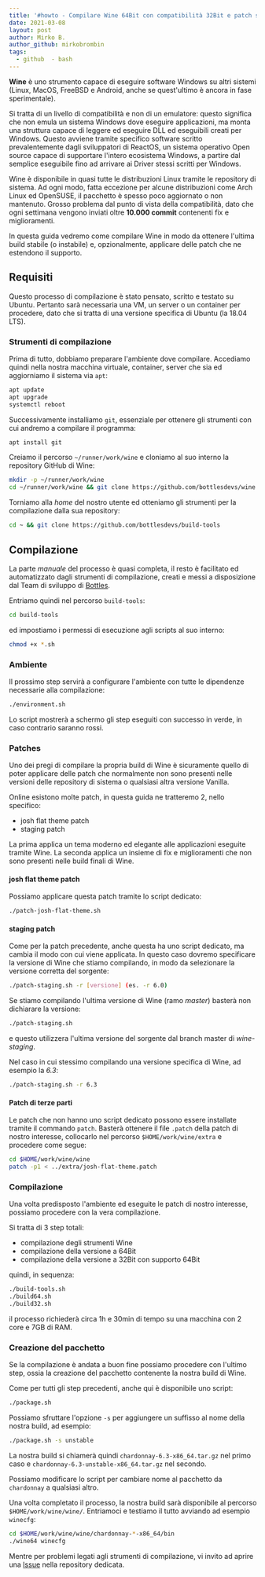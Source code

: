 ```yaml
---
title: '#howto - Compilare Wine 64Bit con compatibilità 32Bit e patch staging'
date: 2021-03-08
layout: post
author: Mirko B.
author_github: mirkobrombin
tags:
  - github  - bash
---
```

**Wine** è uno strumento capace di eseguire software Windows su altri sistemi (Linux, MacOS, FreeBSD e Android, anche se quest'ultimo è ancora in fase sperimentale).

Si tratta di un livello di compatibilità e non di un emulatore: questo significa che non emula un sistema Windows dove eseguire applicazioni, ma monta una struttura capace di leggere ed eseguire DLL ed eseguibili creati per Windows. Questo avviene tramite specifico software scritto prevalentemente dagli sviluppatori di ReactOS, un sistema operativo Open source capace di supportare l'intero ecosistema Windows, a partire dal semplice eseguibile fino ad arrivare ai Driver stessi scritti per Windows.

Wine è disponibile in quasi tutte le distribuzioni Linux tramite le repository di sistema. Ad ogni modo, fatta eccezione per alcune distribuzioni come Arch Linux ed OpenSUSE, il pacchetto è spesso poco aggiornato o non mantenuto. Grosso problema dal punto di vista della compatibilità, dato che ogni settimana vengono inviati oltre **10.000 commit** contenenti fix e miglioramenti.

In questa guida vedremo come compilare Wine in modo da ottenere l'ultima build stabile (o instabile) e, opzionalmente, applicare delle patch che ne estendono il supporto.

## Requisiti
Questo processo di compilazione è stato pensato, scritto e testato su Ubuntu. Pertanto sarà necessaria una VM, un server o un container per procedere, dato che si tratta di una versione specifica di Ubuntu (la 18.04 LTS).

### Strumenti di compilazione
Prima di tutto, dobbiamo preparare l'ambiente dove compilare. Accediamo quindi nella nostra macchina virtuale, container, server che sia ed aggiorniamo il sistema via `apt`:

```bash
apt update
apt upgrade
systemctl reboot
```

Successivamente installiamo `git`, essenziale per ottenere gli strumenti con cui andremo a compilare il programma:

```bash
apt install git
```

Creiamo il percorso `~/runner/work/wine` e cloniamo al suo interno la repository GitHub di Wine:

```bash
mkdir -p ~/runner/work/wine
cd ~/runner/work/wine && git clone https://github.com/bottlesdevs/wine
```

Torniamo alla *home* del nostro utente ed otteniamo gli strumenti per la compilazione dalla sua repository:

```bash
cd ~ && git clone https://github.com/bottlesdevs/build-tools
```

## Compilazione
La parte *manuale* del processo è quasi completa, il resto è facilitato ed automatizzato dagli strumenti di compilazione, creati e messi a disposizione dal Team di sviluppo di [Bottles](https://github.com/bottlesdevs/build-tools).

Entriamo quindi nel percorso `build-tools`:

```bash
cd build-tools
```

ed impostiamo i permessi di esecuzione agli scripts al suo interno:

```bash
chmod +x *.sh
```

### Ambiente
Il prossimo step servirà a configurare l'ambiente con tutte le dipendenze necessarie alla compilazione:

```bash
./environment.sh
```

Lo script mostrerà a schermo gli step eseguiti con successo in verde, in caso contrario saranno rossi.

### Patches
Uno dei pregi di compilare la propria build di Wine è sicuramente quello di poter applicare delle patch che normalmente non sono presenti nelle versioni delle repository di sistema o qualsiasi altra versione Vanilla.

Online esistono molte patch, in questa guida ne tratteremo 2, nello specifico:
- josh flat theme patch
- staging patch

La prima applica un tema moderno ed elegante alle applicazioni eseguite tramite Wine. La seconda applica un insieme di fix e miglioramenti che non sono presenti nelle build finali di Wine.

#### josh flat theme patch
Possiamo applicare questa patch tramite lo script dedicato:

```bash
./patch-josh-flat-theme.sh
```

#### staging patch
Come per la patch precedente, anche questa ha uno script dedicato, ma cambia il modo con cui viene applicata. In questo caso dovremo specificare la versione di Wine che stiamo compilando, in modo da selezionare la versione corretta del sorgente:

```bash
./patch-staging.sh -r [versione] (es. -r 6.0)
```

Se stiamo compilando l'ultima versione di Wine (ramo *master*) basterà non dichiarare la versione:

```bash
./patch-staging.sh
```

e questo utilizzera l'ultima versione del sorgente dal branch master di *wine-staging*.

Nel caso in cui stessimo compilando una versione specifica di Wine, ad esempio la *6.3*:

```bash
./patch-staging.sh -r 6.3
```

#### Patch di terze parti
Le patch che non hanno uno script dedicato possono essere installate tramite il commando `patch`. Basterà ottenere il file `.patch` della patch di nostro interesse, collocarlo nel percorso `$HOME/work/wine/extra` e procedere come segue:

```bash
cd $HOME/work/wine/wine
patch -p1 < ../extra/josh-flat-theme.patch
```

### Compilazione
Una volta predisposto l'ambiente ed eseguite le patch di nostro interesse, possiamo procedere con la vera compilazione.

Si tratta di 3 step totali:
- compilazione degli strumenti Wine
- compilazione della versione a 64Bit
- compilazione della versione a 32Bit con supporto 64Bit

quindi, in sequenza:

```bash
./build-tools.sh
./build64.sh
./build32.sh
```

il processo richiederà circa 1h e 30min di tempo su una macchina con 2 core e 7GB di RAM.

### Creazione del pacchetto
Se la compilazione è andata a buon fine possiamo procedere con l'ultimo step, ossia la creazione del pacchetto contenente la nostra build di Wine.

Come per tutti gli step precedenti, anche qui è disponibile uno script:

```bash
./package.sh
```

Possiamo sfruttare l'opzione `-s` per aggiungere un suffisso al nome della nostra build, ad esempio:

```bash
./package.sh -s unstable
```

La nostra build si chiamerà quindi `chardonnay-6.3-x86_64.tar.gz` nel primo caso e `chardonnay-6.3-unstable-x86_64.tar.gz` nel secondo.

Possiamo modificare lo script per cambiare nome al pacchetto da `chardonnay` a qualsiasi altro.

Una volta completato il processo, la nostra build sarà disponibile al percorso `$HOME/work/wine/wine/`. Entriamoci e testiamo il tutto avviando ad esempio `winecfg`:

```bash
cd $HOME/work/wine/wine/chardonnay-*-x86_64/bin
./wine64 winecfg
```

 Mentre per problemi legati agli strumenti di compilazione, vi invito ad aprire una <a href="https://github.com/bottlesdevs/build-tools/issues">Issue</a> nella repository dedicata.